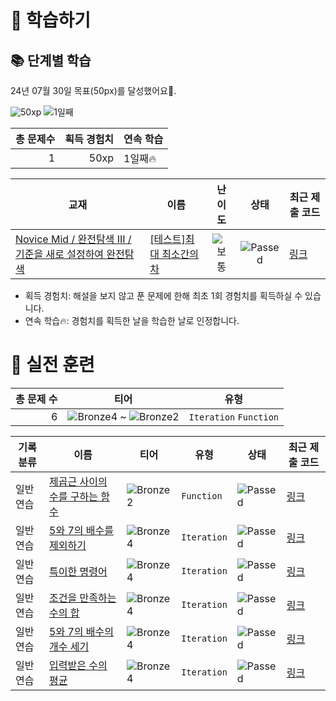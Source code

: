 # 📖 학습하기

## 📚 단계별 학습
24년 07월 30일 목표(50px)를 달성했어요🥳.

![50xp](https://img.shields.io/badge/EXP-50xp-%235cb85c.svg?for-the-badge)
![1일째](https://img.shields.io/badge/연속학습-1일째-%23E34F26.svg?for-the-badge)

|총 문제수|획득 경험치|연속 학습|
|---:|---:|---|
1|50xp|1일째🔥|

|교재|이름|난이도|상태|최근 제출 코드|
|---|---|:---:|:---:|---|
|[Novice Mid / 완전탐색 III / 기준을 새로 설정하여 완전탐색](https://www.codetree.ai/missions?missionId=5)|[[테스트]최대 최소간의 차](https://www.codetree.ai/missions/5/problems/difference-between-maximum-and-minimum)|![보통][medium]|![Passed][passed]|[링크](https://github.com/twoupload/codetree-TILs/blob/main/240730/%EC%B5%9C%EB%8C%80%20%EC%B5%9C%EC%86%8C%EA%B0%84%EC%9D%98%20%EC%B0%A8/difference-between-maximum-and-minimum.cpp)|


* 획득 경험치: 해설을 보지 않고 푼 문제에 한해 최초 1회 경험치를 획득하실 수 있습니다.
* 연속 학습🔥: 경험치를 획득한 날을 학습한 날로 인정합니다.


# 🥇 실전 훈련
|총 문제 수|티어|유형|
|---:|---|---|
|6|![Bronze4][b4] ~ ![Bronze2][b2]|`Iteration` `Function`|

|기록분류|이름|티어|유형|상태|최근 제출 코드|
|---|---|---|---|---|---|
|일반 연습|[제곱근 사이의 수를 구하는 함수](https://www.codetree.ai/training-field/search/problems/function-to-find-number-between-square-roots)|![Bronze2][b2]|`Function`|![Passed][passed]|[링크](https://github.com/twoupload/codetree-TILs/blob/main/240730/%EC%A0%9C%EA%B3%B1%EA%B7%BC%20%EC%82%AC%EC%9D%B4%EC%9D%98%20%EC%88%98%EB%A5%BC%20%EA%B5%AC%ED%95%98%EB%8A%94%20%ED%95%A8%EC%88%98/function-to-find-number-between-square-roots.cpp)|
|일반 연습|[5와 7의 배수를 제외하기](https://www.codetree.ai/training-field/search/problems/excluding-multiples-of-5-and-7)|![Bronze4][b4]|`Iteration`|![Passed][passed]|[링크](https://github.com/twoupload/codetree-TILs/blob/main/240730/5%EC%99%80%207%EC%9D%98%20%EB%B0%B0%EC%88%98%EB%A5%BC%20%EC%A0%9C%EC%99%B8%ED%95%98%EA%B8%B0/excluding-multiples-of-5-and-7.cpp)|
|일반 연습|[특이한 명령어](https://www.codetree.ai/training-field/search/problems/peculiar-command)|![Bronze4][b4]|`Iteration`|![Passed][passed]|[링크](https://github.com/twoupload/codetree-TILs/blob/main/240730/%ED%8A%B9%EC%9D%B4%ED%95%9C%20%EB%AA%85%EB%A0%B9%EC%96%B4/peculiar-command.cpp)|
|일반 연습|[조건을 만족하는 수의 합](https://www.codetree.ai/training-field/search/problems/sum-of-numbers-that-meet-the-conditions)|![Bronze4][b4]|`Iteration`|![Passed][passed]|[링크](https://github.com/twoupload/codetree-TILs/blob/main/240730/%EC%A1%B0%EA%B1%B4%EC%9D%84%20%EB%A7%8C%EC%A1%B1%ED%95%98%EB%8A%94%20%EC%88%98%EC%9D%98%20%ED%95%A9/sum-of-numbers-that-meet-the-conditions.cpp)|
|일반 연습|[5와 7의 배수의 개수 세기](https://www.codetree.ai/training-field/search/problems/counting-the-number-of-multiples-of-5-and-7)|![Bronze4][b4]|`Iteration`|![Passed][passed]|[링크](https://github.com/twoupload/codetree-TILs/blob/main/240730/5%EC%99%80%207%EC%9D%98%20%EB%B0%B0%EC%88%98%EC%9D%98%20%EA%B0%9C%EC%88%98%20%EC%84%B8%EA%B8%B0/counting-the-number-of-multiples-of-5-and-7.cpp)|
|일반 연습|[입력받은 수의 평균](https://www.codetree.ai/training-field/search/problems/average-of-the-inputs)|![Bronze4][b4]|`Iteration`|![Passed][passed]|[링크](https://github.com/twoupload/codetree-TILs/blob/main/240730/%EC%9E%85%EB%A0%A5%EB%B0%9B%EC%9D%80%20%EC%88%98%EC%9D%98%20%ED%8F%89%EA%B7%A0/average-of-the-inputs.cpp)|










[b5]: https://img.shields.io/badge/Bronze_5-%235D3E31.svg
[b4]: https://img.shields.io/badge/Bronze_4-%235D3E31.svg
[b3]: https://img.shields.io/badge/Bronze_3-%235D3E31.svg
[b2]: https://img.shields.io/badge/Bronze_2-%235D3E31.svg
[b1]: https://img.shields.io/badge/Bronze_1-%235D3E31.svg
[s5]: https://img.shields.io/badge/Silver_5-%23394960.svg
[s4]: https://img.shields.io/badge/Silver_4-%23394960.svg
[s3]: https://img.shields.io/badge/Silver_3-%23394960.svg
[s2]: https://img.shields.io/badge/Silver_2-%23394960.svg
[s1]: https://img.shields.io/badge/Silver_1-%23394960.svg
[g5]: https://img.shields.io/badge/Gold_5-%23FFC433.svg
[g4]: https://img.shields.io/badge/Gold_4-%23FFC433.svg
[g3]: https://img.shields.io/badge/Gold_3-%23FFC433.svg
[g2]: https://img.shields.io/badge/Gold_2-%23FFC433.svg
[g1]: https://img.shields.io/badge/Gold_1-%23FFC433.svg
[p5]: https://img.shields.io/badge/Platinum_5-%2376DDD8.svg
[p4]: https://img.shields.io/badge/Platinum_4-%2376DDD8.svg
[p3]: https://img.shields.io/badge/Platinum_3-%2376DDD8.svg
[p2]: https://img.shields.io/badge/Platinum_2-%2376DDD8.svg
[p1]: https://img.shields.io/badge/Platinum_1-%2376DDD8.svg
[passed]: https://img.shields.io/badge/Passed-%23009D27.svg
[failed]: https://img.shields.io/badge/Failed-%23D24D57.svg
[easy]: https://img.shields.io/badge/쉬움-%235cb85c.svg?for-the-badge
[medium]: https://img.shields.io/badge/보통-%23FFC433.svg?for-the-badge
[hard]: https://img.shields.io/badge/어려움-%23D24D57.svg?for-the-badge